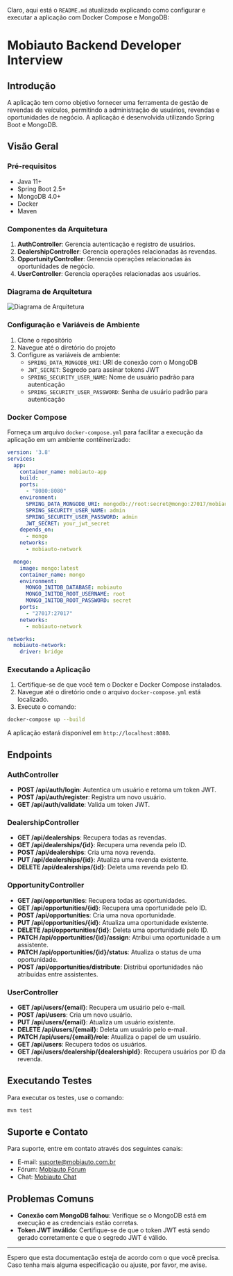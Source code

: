 Claro, aqui está o `README.md` atualizado explicando como configurar e executar a aplicação com Docker Compose e MongoDB:

# Mobiauto Backend Developer Interview

## Introdução

A aplicação tem como objetivo fornecer uma ferramenta de gestão de revendas de veículos, permitindo a administração de usuários, revendas e oportunidades de negócio. A aplicação é desenvolvida utilizando Spring Boot e MongoDB.

## Visão Geral

### Pré-requisitos

- Java 11+
- Spring Boot 2.5+
- MongoDB 4.0+
- Docker
- Maven

### Componentes da Arquitetura

1. **AuthController**: Gerencia autenticação e registro de usuários.
2. **DealershipController**: Gerencia operações relacionadas às revendas.
3. **OpportunityController**: Gerencia operações relacionadas às oportunidades de negócio.
4. **UserController**: Gerencia operações relacionadas aos usuários.

### Diagrama de Arquitetura

![Diagrama de Arquitetura](link-para-diagrama.png)

### Configuração e Variáveis de Ambiente

1. Clone o repositório
2. Navegue até o diretório do projeto
3. Configure as variáveis de ambiente:
   - `SPRING_DATA_MONGODB_URI`: URI de conexão com o MongoDB
   - `JWT_SECRET`: Segredo para assinar tokens JWT
   - `SPRING_SECURITY_USER_NAME`: Nome de usuário padrão para autenticação
   - `SPRING_SECURITY_USER_PASSWORD`: Senha de usuário padrão para autenticação

### Docker Compose

Forneça um arquivo `docker-compose.yml` para facilitar a execução da aplicação em um ambiente contêinerizado:

```yaml
version: '3.8'
services:
  app:
    container_name: mobiauto-app
    build: .
    ports:
      - "8080:8080"
    environment:
      SPRING_DATA_MONGODB_URI: mongodb://root:secret@mongo:27017/mobiauto
      SPRING_SECURITY_USER_NAME: admin
      SPRING_SECURITY_USER_PASSWORD: admin
      JWT_SECRET: your_jwt_secret
    depends_on:
      - mongo
    networks:
      - mobiauto-network

  mongo:
    image: mongo:latest
    container_name: mongo
    environment:
      MONGO_INITDB_DATABASE: mobiauto
      MONGO_INITDB_ROOT_USERNAME: root
      MONGO_INITDB_ROOT_PASSWORD: secret
    ports:
      - "27017:27017"
    networks:
      - mobiauto-network

networks:
  mobiauto-network:
    driver: bridge
```

### Executando a Aplicação

1. Certifique-se de que você tem o Docker e Docker Compose instalados.
2. Navegue até o diretório onde o arquivo `docker-compose.yml` está localizado.
3. Execute o comando:

```bash
docker-compose up --build
```

A aplicação estará disponível em `http://localhost:8080`.

## Endpoints

### AuthController

- **POST /api/auth/login**: Autentica um usuário e retorna um token JWT.
- **POST /api/auth/register**: Registra um novo usuário.
- **GET /api/auth/validate**: Valida um token JWT.

### DealershipController

- **GET /api/dealerships**: Recupera todas as revendas.
- **GET /api/dealerships/{id}**: Recupera uma revenda pelo ID.
- **POST /api/dealerships**: Cria uma nova revenda.
- **PUT /api/dealerships/{id}**: Atualiza uma revenda existente.
- **DELETE /api/dealerships/{id}**: Deleta uma revenda pelo ID.

### OpportunityController

- **GET /api/opportunities**: Recupera todas as oportunidades.
- **GET /api/opportunities/{id}**: Recupera uma oportunidade pelo ID.
- **POST /api/opportunities**: Cria uma nova oportunidade.
- **PUT /api/opportunities/{id}**: Atualiza uma oportunidade existente.
- **DELETE /api/opportunities/{id}**: Deleta uma oportunidade pelo ID.
- **PATCH /api/opportunities/{id}/assign**: Atribui uma oportunidade a um assistente.
- **PATCH /api/opportunities/{id}/status**: Atualiza o status de uma oportunidade.
- **POST /api/opportunities/distribute**: Distribui oportunidades não atribuídas entre assistentes.

### UserController

- **GET /api/users/{email}**: Recupera um usuário pelo e-mail.
- **POST /api/users**: Cria um novo usuário.
- **PUT /api/users/{email}**: Atualiza um usuário existente.
- **DELETE /api/users/{email}**: Deleta um usuário pelo e-mail.
- **PATCH /api/users/{email}/role**: Atualiza o papel de um usuário.
- **GET /api/users**: Recupera todos os usuários.
- **GET /api/users/dealership/{dealershipId}**: Recupera usuários por ID da revenda.

## Executando Testes

Para executar os testes, use o comando:

```bash
mvn test
```

## Suporte e Contato

Para suporte, entre em contato através dos seguintes canais:

- E-mail: suporte@mobiauto.com.br
- Fórum: [Mobiauto Fórum](https://forum.mobiauto.com.br)
- Chat: [Mobiauto Chat](https://chat.mobiauto.com.br)

## Problemas Comuns

- **Conexão com MongoDB falhou**: Verifique se o MongoDB está em execução e as credenciais estão corretas.
- **Token JWT inválido**: Certifique-se de que o token JWT está sendo gerado corretamente e que o segredo JWT é válido.

---

Espero que esta documentação esteja de acordo com o que você precisa. Caso tenha mais alguma especificação ou ajuste, por favor, me avise.
